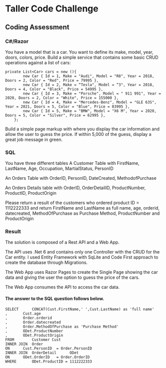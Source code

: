# Taller Code Challenge
## Coding Assessment

### C#/Razor
You have a model that is a car. You want to define its make, model, year, doors, colors, price. Build a simple service that contains some basic CRUD operations against a list of cars:

```
private List<Car> cars = new (){
        new Car { Id = 1, Make = "Audi", Model = "R8", Year = 2018, Doors = 2, Color = "Red", Price = 79995 },
        new Car { Id = 2, Make = “Tesla", Model = “3", Year = 2018, Doors = 4, Color = "Black", Price = 54995 },
        new Car { Id = 3, Make = "Porsche", Model = " 911 991", Year = 2020, Doors = 2, Color = "White", Price = 155000 },
        new Car { Id = 4, Make = "Mercedes-Benz", Model = "GLE 63S", Year = 2021, Doors = 5, Color = "Blue", Price = 83995 },
        new Car { Id = 5, Make = "BMW", Model = "X6 M", Year = 2020, Doors = 5, Color = "Silver", Price = 62995 },
    };
```    
Build a simple page markup with where you display the car information and allow the user to guess the price. If within 5,000 of the guess, display a great job message in green. 


### SQL
You have three different tables
A Customer Table with FirstName, LastName, Age, Occupation, MartialStatus, PersonID

An Orders Table with OrderID, PersonID, DateCreated, MethodofPurchase

An Orders Details table with OrderID, OrderDetailID, ProductNumber, ProductID, ProductOrigin



Please return a result of the customers who ordered product ID = 1112222333 and return
FirstName and LastName as full name, age, orderid, datecreated, MethodOfPurchase as Purchase Method, ProductNumber and ProductOrigin

### Result

The solution is composed of a Rest API and a Web App.

The API uses .Net 6 and contains only one Controller with the CRUD for the Car entity. I used Entity Framework with SqLite and Code First approach to create the database through Migrations. 

The Web App uses Razor Pages to create the Single Page showing the car data and giving the user the option to guess the price of the cars.

The Web App consumes the API to access the car data.

#### The answer to the SQL question follows below.

```
SELECT 		CONCAT(Cust.FirstName,' ',Cust.LastName) as 'full name'
, 		Cust.age
, 		Order.orderid
, 		Order.datecreated
, 		Order.MethodOfPurchase as 'Purchase Method'
, 		ODet.ProductNumber 
,		ODet.ProductOrigin
FROM 		Customer Cust
INNER JOIN 	Order
ON 		Cust.PersonID  = Order.PersonID
INNER JOIN	OrderDetail	     ODet
ON 		ODet.OrderID   = Order.OrderID
WHERE		ODet.ProductID = 1112222333
```

